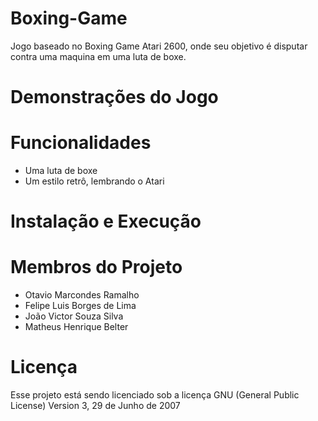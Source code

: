 # Boxing-Game
Jogo baseado no Boxing Game Atari 2600, onde seu objetivo é disputar contra uma maquina em uma luta de boxe.

# Demonstrações do Jogo

# Funcionalidades
- Uma luta de boxe
- Um estilo retrô, lembrando o Atari

# Instalação e Execução

# Membros do Projeto
- Otavio Marcondes Ramalho
- Felipe Luis Borges de Lima
- João Victor Souza Silva
- Matheus Henrique Belter

# Licença
Esse projeto está sendo licenciado sob a licença GNU (General Public License) Version 3, 29 de Junho de 2007
